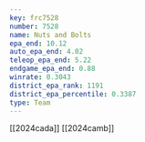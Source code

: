 ```yaml
---
key: frc7528
number: 7528
name: Nuts and Bolts
epa_end: 10.12
auto_epa_end: 4.02
teleop_epa_end: 5.22
endgame_epa_end: 0.88
winrate: 0.3043
district_epa_rank: 1191
district_epa_percentile: 0.3387
type: Team
---
```

[[2024cada]]
[[2024camb]]
